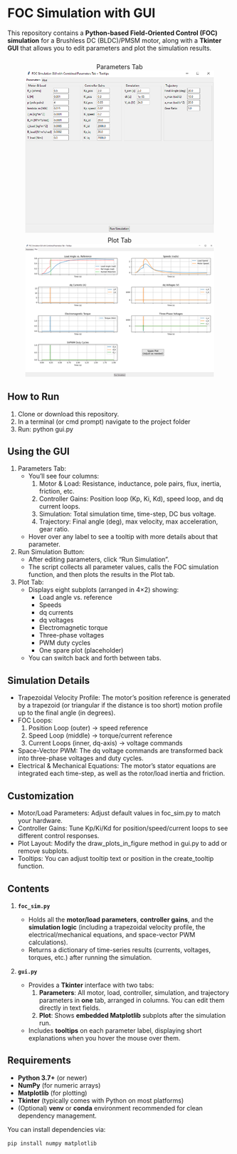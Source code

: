 # FOC Simulation with GUI

This repository contains a **Python-based Field-Oriented Control (FOC) simulation** for a Brushless DC (BLDC)/PMSM motor, along with a **Tkinter GUI** that allows you to edit parameters and plot the simulation results.

<p align="center" style="margin: 20px 0;">
  <figure style="display: inline-block; margin: 0 40px; text-align: center;">
    <figcaption style="margin-top: 5px;">Parameters Tab</figcaption>
    <img src="gui_img_1.PNG" width="600" alt="Parameters Tab">

  </figure>

  <figure style="display: inline-block; margin: 0 40px; text-align: center;">
    <figcaption style="margin-top: 5px;">Plot Tab</figcaption>
    <img src="gui_img_2.PNG" width="600" alt="Plot Tab">
    
  </figure>
</p>

## How to Run
1. Clone or download this repository.
2. In a terminal (or cmd prompt) navigate to the project folder
3. Run: python gui.py

## Using the GUI

1. Parameters Tab:
    - You’ll see four columns:
        1. Motor & Load: Resistance, inductance, pole pairs, flux, inertia, friction, etc.
        2. Controller Gains: Position loop (Kp, Ki, Kd), speed loop, and dq current loops.
        3. Simulation: Total simulation time, time-step, DC bus voltage.
        4. Trajectory: Final angle (deg), max velocity, max acceleration, gear ratio.
    - Hover over any label to see a tooltip with more details about that parameter.
2. Run Simulation Button:
    - After editing parameters, click “Run Simulation”.
    - The script collects all parameter values, calls the FOC simulation function, and then plots the results in the Plot tab.
3. Plot Tab:
    - Displays eight subplots (arranged in 4×2) showing:
        - Load angle vs. reference
        - Speeds
        - dq currents
        - dq voltages
        - Electromagnetic torque
        - Three-phase voltages
        - PWM duty cycles
        - One spare plot (placeholder)
    - You can switch back and forth between tabs.

## Simulation Details
- Trapezoidal Velocity Profile: The motor’s position reference is generated by a trapezoid (or triangular if the distance is too short) motion profile up to the final angle (in degrees).
- FOC Loops:
    1. Position Loop (outer) → speed reference
    2. Speed Loop (middle) → torque/current reference
    3. Current Loops (inner, dq-axis) → voltage commands
- Space-Vector PWM: The dq voltage commands are transformed back into three-phase voltages and duty cycles.
- Electrical & Mechanical Equations: The motor’s stator equations are integrated each time-step, as well as the rotor/load inertia and friction.

## Customization
- Motor/Load Parameters: Adjust default values in foc_sim.py to match your hardware.
- Controller Gains: Tune Kp/Ki/Kd for position/speed/current loops to see different control responses.
- Plot Layout: Modify the draw_plots_in_figure method in gui.py to add or remove subplots.
- Tooltips: You can adjust tooltip text or position in the create_tooltip function.

## Contents

1. **`foc_sim.py`**  
   - Holds all the **motor/load parameters**, **controller gains**, and the **simulation logic** (including a trapezoidal velocity profile, the electrical/mechanical equations, and space-vector PWM calculations).  
   - Returns a dictionary of time-series results (currents, voltages, torques, etc.) after running the simulation.

2. **`gui.py`**  
   - Provides a **Tkinter** interface with two tabs:
     1. **Parameters**: All motor, load, controller, simulation, and trajectory parameters in **one** tab, arranged in columns. You can edit them directly in text fields.
     2. **Plot**: Shows **embedded Matplotlib** subplots after the simulation run.  
   - Includes **tooltips** on each parameter label, displaying short explanations when you hover the mouse over them.

## Requirements

- **Python 3.7+** (or newer)
- **NumPy** (for numeric arrays)
- **Matplotlib** (for plotting)
- **Tkinter** (typically comes with Python on most platforms)
- (Optional) **venv** or **conda** environment recommended for clean dependency management.

You can install dependencies via:
```bash
pip install numpy matplotlib

